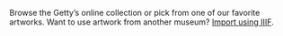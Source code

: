 Browse the Getty’s online collection or pick from one of our favorite artworks. Want to use artwork from another museum? [Import using IIIF](#).


